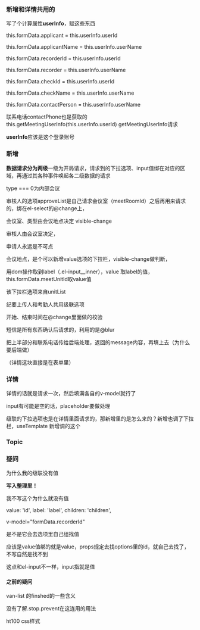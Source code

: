 

### 新增和详情共用的

写了个计算属性**userInfo**，赋这些东西

  this.formData.applicant = this.userInfo.userId

  this.formData.applicantName = this.userInfo.userName

  this.formData.recorderId = this.userInfo.userId

  this.formData.recorder = this.userInfo.userName

  this.formData.checkId = this.userInfo.userId

  this.formData.checkName = this.userInfo.userName

  this.formData.contactPerson = this.userInfo.userName



联系电话contactPhone也是获取的this.getMeetingUserInfo(this.userInfo.userId)		getMeetingUserInfo请求



**userInfo**应该是这个登录账号



### 新增



**数据请求分为两级**一级为开局请求，请求到的下拉选项、input值绑在对应的区域，再通过其各种事件唤起各二级数据的请求

type === 0为内部会议



审核人的选项approveList是自己请求会议室（meetRoomId）之后再用来请求的，绑在el-select的@change上，



会议室、类型由会议地点决定		visible-change

审核人由会议室决定，

申请人永远是不可点

会议地点，是个可以新增value选项的下拉栏，visible-change做判断，

用dom操作取到label（.el-input__inner），value 取label的值，this.formData.meetUnitId取value值

该下拉栏选项来自unitList







纪要上传人和考勤人共用级联选项





开始、结束时间在@change里面做的校验





短信是所有东西确认后请求的，利用的是@blur

把上半部分和联系电话传给后端处理，返回的message内容，再填上去（为什么要后端做）

（详情这块直接是在表单里）



### 详情

详情的话就是请求一次，然后填满各自的v-model就行了



input有可能是空的话，placeholder要做处理



级联的下拉选项也是在详情里面请求的，那新增里的是怎么来的？新增也调了下拉栏，useTemplate 新增调的这个









### Topic

#### 





### 疑问

为什么我的级联没有值



**写入整理里！**

我不写这个为什么就没有值

value: 'id', label: 'label', children: 'children',



v-model="formData.recorderId"

是不是它会去选项里自己组找值



应该是value值绑的就是value，props规定去找options里的id，就自己去找了，不写自然是找不到

这点和el-input不一样，input指就是值













#### 之前的疑问

van-list 的finshed的一些含义



没有了解.stop.prevent在这连用的用法



ht100  css样式